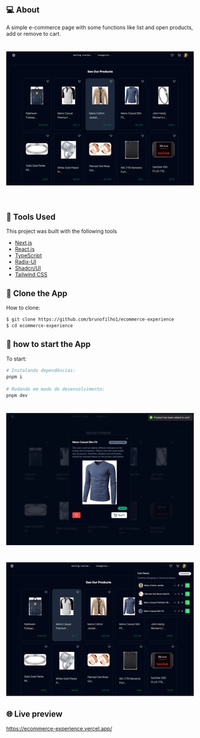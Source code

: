 ## 💻 About

A simple e-commerce page with some functions like list and open products, add or remove to cart.

<h1 align="center">
  <img width="900px" alt="Imagem da aplicação" src="github/home.PNG" />
</h1>

<br>

## 🧪 Tools Used

This project was built with the following tools 

- [Next.js](https://nextjs.org/)
- [React.js](https://reactjs.org)
- [TypeScript](https://www.typescriptlang.org/)
- [Radix-UI](https://www.radix-ui.com/)
- [Shadcn/UI](https://ui.shadcn.com/)
- [Tailwind CSS](https://tailwindcss.com/)

## 🔗 Clone the App

How to clone:

```bash
$ git clone https://github.com/brunofilho1/ecommerce-experience
$ cd ecommerce-experience
```

## 🚀 how to start the App

To start:

```bash
# Instalando dependências:
pnpm i

# Rodando em modo de desenvolvimento:
pnpm dev
```

<h1 align="center">
    <img width="900px" alt="Buy Dialog Image" src="github/buy-dialog.PNG" />
</h1>

<h1 align="center">
    <img width="900px" alt="Cart Popover Image" src="github/cart-popover.PNG" />
</h1>

## 🌐 Live preview

<a src="https://ecommerce-experience.vercel.app/" target="_blank">https://ecommerce-experience.vercel.app/</a>
